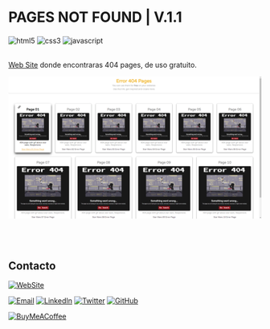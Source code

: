 # PAGES NOT FOUND | V.1.1
<div style="display:inline_block">
    <img align="center" alt="html5" src="https://img.shields.io/badge/HTML5-E34F26?style=for-the-badge&logo=html5&logoColor=white"/>
    <img align="center" alt="css3" src="https://img.shields.io/badge/CSS-239120?&style=for-the-badge&logo=css3&logoColor=white"/>
    <img align="center" alt="javascript" src="https://img.shields.io/badge/JavaScript-323330?style=for-the-badge&logo=javascript&logoColor=F7DF1E"/>
</div></br>

<a href="https://fernandd0.github.io/portfolio/">Web Site</a> donde encontraras 404 pages, de uso gratuito.

![PAGESNOTFOUND](assets/img/pagesNotFound.png)

</br></br>

## Contacto

[![WebSite](https://img.shields.io/badge/website-000000?style=for-the-badge&logo=About.me&logoColor=white)](https://fernandd0.github.io/portfolio/)

[![Email](	https://img.shields.io/badge/Gmail-D14836?style=for-the-badge&logo=gmail&logoColor=white)](mailto:fernandd.to.dev@gmail.com)
[![LinkedIn](https://img.shields.io/badge/LinkedIn-0077B5?style=for-the-badge&logo=linkedin&logoColor=white)]()
[![Twitter](https://img.shields.io/badge/Twitter-1DA1F2?style=for-the-badge&logo=twitter&logoColor=white)](https://twitter.com/Fernandddd0)
[![GitHub](https://img.shields.io/badge/GitHub-100000?style=for-the-badge&logo=github&logoColor=white)](https://github.com/Fernandd0)

[![BuyMeACoffee](https://img.shields.io/badge/Buy_Me_A_Coffee-$2.5-FFDD00?style=for-the-badge&logo=buy-me-a-coffee&logoColor=white&labelColor=101010)](https://www.buymeacoffee.com/fernandd0)